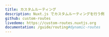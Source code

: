 ```yaml
---
title: カスタムルーティング
description: Nuxt.js でカスタムルーティングを行う例
github: custom-routes
livedemo: https://custom-routes.nuxtjs.org
documentation: /guide/routing#dynamic-routes
---
```

